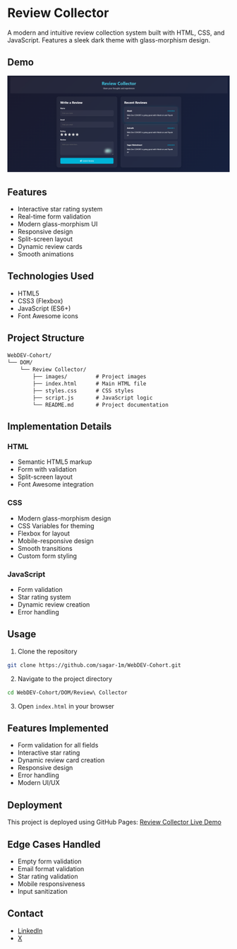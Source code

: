 # Review Collector

A modern and intuitive review collection system built with HTML, CSS, and JavaScript. Features a sleek dark theme with glass-morphism design.

## Demo

![Review Collector Demo](images/Review%20Collector%20-%20DOM%20project.png)

## Features

- Interactive star rating system
- Real-time form validation
- Modern glass-morphism UI
- Responsive design
- Split-screen layout
- Dynamic review cards
- Smooth animations

## Technologies Used

- HTML5
- CSS3 (Flexbox)
- JavaScript (ES6+)
- Font Awesome icons

## Project Structure

```
WebDEV-Cohort/
└── DOM/
    └── Review Collector/
        ├── images/         # Project images
        ├── index.html      # Main HTML file
        ├── styles.css      # CSS styles
        ├── script.js       # JavaScript logic
        └── README.md       # Project documentation
```

## Implementation Details

### HTML

- Semantic HTML5 markup
- Form with validation
- Split-screen layout
- Font Awesome integration

### CSS

- Modern glass-morphism design
- CSS Variables for theming
- Flexbox for layout
- Mobile-responsive design
- Smooth transitions
- Custom form styling

### JavaScript

- Form validation
- Star rating system
- Dynamic review creation
- Error handling

## Usage

1. Clone the repository

```bash
git clone https://github.com/sagar-1m/WebDEV-Cohort.git
```

2. Navigate to the project directory

```bash
cd WebDEV-Cohort/DOM/Review\ Collector
```

3. Open `index.html` in your browser

## Features Implemented

- Form validation for all fields
- Interactive star rating
- Dynamic review card creation
- Responsive design
- Error handling
- Modern UI/UX

## Deployment

This project is deployed using GitHub Pages:
[Review Collector Live Demo](https://sagar-1m.github.io/WebDEV-Cohort/DOM/Review%20Collector/)

## Edge Cases Handled

- Empty form validation
- Email format validation
- Star rating validation
- Mobile responsiveness
- Input sanitization

## Contact

- [LinkedIn](https://www.linkedin.com/in/sagar-maheshwari-4ab2ba286/)
- [X](https://x.com/maheshwarisaga4)
